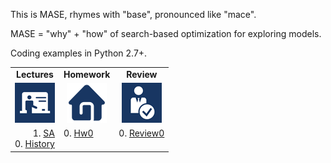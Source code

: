 

This is MASE, rhymes with "base", pronounced like "mace".

MASE = "why" + "how"
of search-based optimization for exploring models.

Coding examples in Python 2.7+.

<center><table align=center>
<tr>
<td align=center><b>Lectures</b>
</td><td align=center><b>Homework</b>
</td><td align=center><b>Review</b>
</td> </tr>
<tr>
</td><td align=center><img src="img/lectures.gif">
</td><td align=center><img src="img/homework.png">
</td><td align=center><img src="img/review.gif">
</td> </tr>
<tr>
<td valign=top align=right xwidth="100px">
1. <a href="Sa">SA</a><br>
0. <a href="aa">History</a><br>
</td><td valign=top xwidth="100px">
0. <a href="HomeWork0">Hw0</a><br>    
</td><td valign=top xwidth="100px">
0. <a href="Review1">Review0</a><br>  
</td>
</tr></table>
</center>
